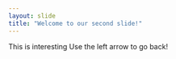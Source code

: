 ```yaml
---
layout: slide
title: "Welcome to our second slide!"
---
```

This is interesting
Use the left arrow to go back!
